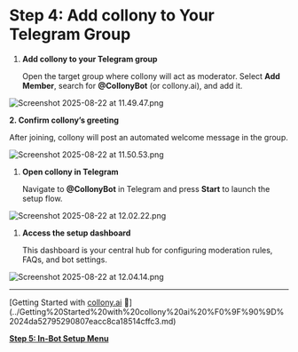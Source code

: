 # Step 4: Add collony to Your Telegram Group

1. **Add collony to your Telegram group**
    
    Open the target group where collony will act as moderator. Select **Add Member**, search for **@CollonyBot** (or collony.ai), and add it.
    

![Screenshot 2025-08-22 at 11.49.47.png](Step%204%20Add%20collony%20to%20Your%20Telegram%20Group%2024fa52795290809593a9de87071b96eb/Screenshot_2025-08-22_at_11.49.47.png)

**2. Confirm collony’s greeting**

After joining, collony will post an automated welcome message in the group.

![Screenshot 2025-08-22 at 11.50.53.png](Step%204%20Add%20collony%20to%20Your%20Telegram%20Group%2024fa52795290809593a9de87071b96eb/Screenshot_2025-08-22_at_11.50.53.png)

1. **Open collony in Telegram**
    
    Navigate to **@CollonyBot** in Telegram and press **Start** to launch the setup flow.
    

![Screenshot 2025-08-22 at 12.02.22.png](Step%204%20Add%20collony%20to%20Your%20Telegram%20Group%2024fa52795290809593a9de87071b96eb/Screenshot_2025-08-22_at_12.02.22.png)

1. **Access the setup dashboard**
    
    This dashboard is your central hub for configuring moderation rules, FAQs, and bot settings.
    

![Screenshot 2025-08-22 at 12.04.14.png](Step%204%20Add%20collony%20to%20Your%20Telegram%20Group%2024fa52795290809593a9de87071b96eb/Screenshot_2025-08-22_at_12.04.14.png)

---

[Getting Started with [collony.ai](http://collony.ai) 🐝](../Getting%20Started%20with%20collony%20ai%20%F0%9F%90%9D%2024da52795290807eacc8ca18514cffc3.md)

[**Step 5: In-Bot Setup Menu**](Step%205%20In-Bot%20Setup%20Menu%20257a5279529080a6a4ccc71cf8f0b2ac.md)